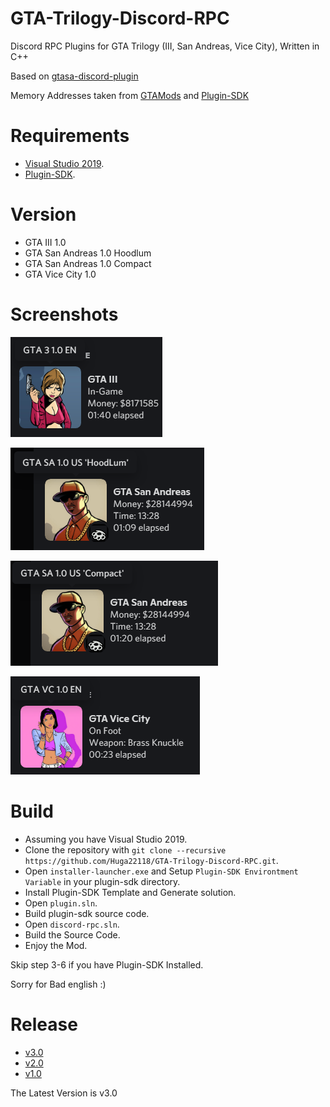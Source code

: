 # GTA-Trilogy-Discord-RPC
Discord RPC Plugins for GTA Trilogy (III, San Andreas, Vice City), Written in C++

Based on [gtasa-discord-plugin](https://github.com/Brunoo16/gtasa-discord-plugin)

Memory Addresses taken from [GTAMods](https://gtamods.com/wiki/Category:Memory_Addresses) and [Plugin-SDK](https://github.com/DK22Pac/plugin-sdk)

# Requirements
- [Visual Studio 2019](https://download.visualstudio.microsoft.com/download/pr/b763973d-da6e-4025-834d-d8bc48e7d37f/9b7780b6641ceb4e62c0578d59eb3dbebeda8f5a3474ed253316b0b004d2466e/vs_Community.exe).
- [Plugin-SDK](https://github.com/DK22Pac/plugin-sdk).

# Version
- GTA III 1.0
- GTA San Andreas 1.0 Hoodlum
- GTA San Andreas 1.0 Compact
- GTA Vice City 1.0

# Screenshots
![iii](https://github.com/Huga22118/GTA-Discord-RPC/blob/main/iii.png)

![sa_hoodlum](https://github.com/Huga22118/GTA-Discord-RPC/blob/main/sa_hoodlum.png)

![sa_compact](https://github.com/Huga22118/GTA-Discord-RPC/blob/main/sa_compact.png)

![vc](https://github.com/Huga22118/GTA-Discord-RPC/blob/main/vc.png)

# Build
- Assuming you have Visual Studio 2019.
- Clone the repository with `git clone --recursive https://github.com/Huga22118/GTA-Trilogy-Discord-RPC.git`.
- Open `installer-launcher.exe` and Setup `Plugin-SDK Environtment Variable` in your plugin-sdk directory.
- Install Plugin-SDK Template and Generate solution.
- Open `plugin.sln`.
- Build plugin-sdk source code.
- Open `discord-rpc.sln`.
- Build the Source Code.
- Enjoy the Mod.

Skip step 3-6 if you have Plugin-SDK Installed.

Sorry for Bad english :)

# Release
- [v3.0](https://github.com/Huga22118/GTA-Discord-RPC/releases/tag/v3.0)
- [v2.0](https://github.com/Huga22118/GTA-Discord-RPC/releases/tag/v2.0)
- [v1.0](https://github.com/Huga22118/GTA-Discord-RPC/releases/tag/v1.0)

The Latest Version is v3.0




